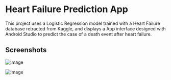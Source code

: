 # Heart Failure Prediction App
This project uses a Logistic Regression model trained with a Heart Failure database retracted from Kaggle, and displays a App interface designed with Android Studio to predict the case of a death event after heart failure.

## Screenshots
![image](https://github.com/user-attachments/assets/29b6fff9-3888-4370-afdc-d675f54d156d)

![image](https://github.com/user-attachments/assets/db5fd5e2-7b8d-4683-84fc-1042b2864282)



